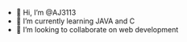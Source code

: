 - 👋 Hi, I’m @AJ3113
- 🌱 I’m currently learning JAVA and C
- 💞️ I’m looking to collaborate on web development

<!---
AJ3113/AJ3113 is a ✨ special ✨ repository because its `README.md` (this file) appears on your GitHub profile.
You can click the Preview link to take a look at your changes.
--->
